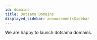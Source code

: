 ```yaml
---
id: domains
title: Dotsama Domains
displayed_sidebar: annoucementsSidebar
---
```


We are happy to launch dotsama domains.
